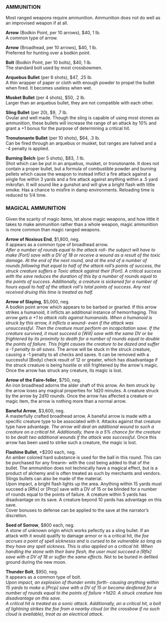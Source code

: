 ### AMMUNITION
Most ranged weapons require ammunition. Ammunition does not do well as an improvised weapon if at all.

**Arrow** (Bodkin Point, per 10 arrows), $40, 1 lb.  
A common type of arrow.

**Arrow** (Broadhead, per 10 arrows), $40, 1 lb.  
Preferred for hunting over a bodkin point.

**Bolt** (Bodkin Point, per 10 bolts), $40, 1 lb.  
The standard bolt used by most crossbowmen.

**Arquebus Bullet** (per 6 shots), $47, .25 lb.  
A thin wrapper of paper or cloth with enough powder to propel the bullet when fired. It becomes useless when wet.

**Musket Bullet** (per 4 shots), $50, .2 lb.  
Larger than an arquebus bullet, they are not compatible with each other.

**Sling Bullet** (per 20), $9, .7 lb.  
Ovular and well made. Though the sling is capable of using most stones as ammunition, these bullets will increase the range of an attack by 10% and grant a +1 bonus for the purpose of determining a critical hit.

**Tronutonante Bullet** (per 10 shots), $64, .3 lb.  
Can be fired through an arquebus or musket, but ranges are halved and a -4 penalty is applied.

**Burning Belch** (per 5 shots), $83, .1 lb.  
Shot which can be put in an arquebus, musket, or tronutonante. It does not contain a proper bullet, but a formula of combustible powder and burning pellets which cause the weapon to instead inflict a fire attack against a single foe within 3 yards and a fire attack against anything within a .5 yard mikrofan. It will sound like a gunshot and will give a bright flash with little smoke. Has a chance to misfire in damp environments. Reloading time is reduced to 1/4 time.

### MAGICAL AMMUNITION
Given the scarity of magic items, let alone magic weapons, and how little it takes to make ammunition rather than a whole weapon, magic ammunition is more common than magic ranged weapons.

**Arrow of Noxious End**, $1,800, neg.  
It appears as a common type of broadhead arrow.  
_After a number of rounds equal to the attack roll- the subject will have to make [Fort] save with a DV of 18 or receive a wound as a result of the toxic damage. At the end of the next round, and at the end of a number of rounds following that equal to half of the attack roll’s points of success, the struck creature suffers a Toxic attack against their [Fort]. A critical success with the save reduces the duration of this by a number of rounds equal to the points of success. Additionally, a creature is sickened for a number of hours equal to half of the attack roll's total points of success. Any rest received druing this time is treated as half._

**Arrow of Slaying**, $5,000, neg.  
A bodkin point arrow which appears to be barbed or gnarled. If this arrow strikes a humanoid, it inflicts an additional instance of hemorrhaging. _This arrow gets a +1 to attack rolls against humanoids. When a humanoid is struck by this arrow, it inflicts a wound- even if the attack was unsuccessful. Then the creature must perform an incapcitation save. If the creature survived, it must succeed a [Will] save with the same DV or be frightened by its proximity to death for a number of rounds equal to double the points of failure. This fright causes the creature to be dazed and suffer a -1 penalty to all saves_. The arrow will be stuck in the struck creature, causing a -1 penalty to all checks and saves. It can be removed with a successful [Body] check result of 12 or greater, which has disadvantage if the struck creature is being hostile or still frightened by the arrow's magic. Once the arrow has struck any creature, its magic is lost.

**Arrow of the Faire-feller**, $750, neg.  
An iron broadhead adorns the alder shaft of this arrow. An item struck by the arrow loses any magical properties for 1d20 minutes. A creature struck by the arrow by 2d10 rounds. Once the arrow has affected a creature or magic item, the arrow is nothing more than a normal arrow.

**Baneful Arrow**, $3,600, neg.  
A masterfully crafted broadhead arrow. A baneful arrow is made with a specific creature type to be associated with it. Attacks against that creature type have advantage. _The arrow will deal an additional wound to such a creature on a critical hit. Additionally, there is a 5% chance for the creature to be dealt two additional wounds if the attack was successful_. Once this arrow has been used to strike such a creature, the magic is lost.

**Flashine Bullet**, +$200 each, neg.  
An amber colored hard substance is used for the ball in this round. This can be purchased for any firearm- with the cost being added to that of the bullet. The ammunition does not technically have a magical effect, but is a product of alchemy and is often treated as such by merchants and vendors. Slings bullets can also be made of the material.  
Upon impact, a bright flash lights up the area. Anything within 15 yards must succeed a [Rflx] or [Prcp] save with a DV of 15 or be blinded for a number of rounds equal to the points of failure. A creature within 5 yards has disadvantage on its save. A creature beyond 10 yards has advantage on this save.  
Cover bonuses to defense can be applied to the save at the narrator’s discretion.  

**Seed of Sorrow**, $800 each, neg.  
A stone of unknown origin which works pefectly as a sling bullet. If an attack with it would qualify to damage armor or is a critical hit, *the foe accrues a point of spell sicknesss and is cursed to be vulnerable so long as they have any spell sickness. This is also applied on a critical hit. When handling the stone with their bare flesh, the user must succeed a [Rflx] save with a DV of 18 or suffer the same effects*. Not to be buried in defiled ground during the new moon.

**Thunder Bolt**, $950, neg.  
It appears as a common type of bolt.  
_Upon impact, an explosion of thunder emits forth- causing anything within 15 yards to make a [Prcp] save with a DV of 15 or become deafened for a number of rounds equal to the points of failure +1d20. A struck creature has disadvantage on this save.  
A critical hit is treated as a sonic attack. Additionally, an a critical hit, a bolt of lightning strikes the foe from a nearby cloud (or the crossbow if no such cloud is available), treat as an electrical attack_.
